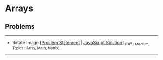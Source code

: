 # Arrays

## Problems 

---

- Rotate Image [[Problem Statement](https://leetcode.com/problems/rotate-image/) | [JavaScript Solution](/CompetitiveProgramming/Arrays/rotateImage.js)] <sub> (Diff : Medium, Topics : Array, Math, Matrix)</sub> 

---